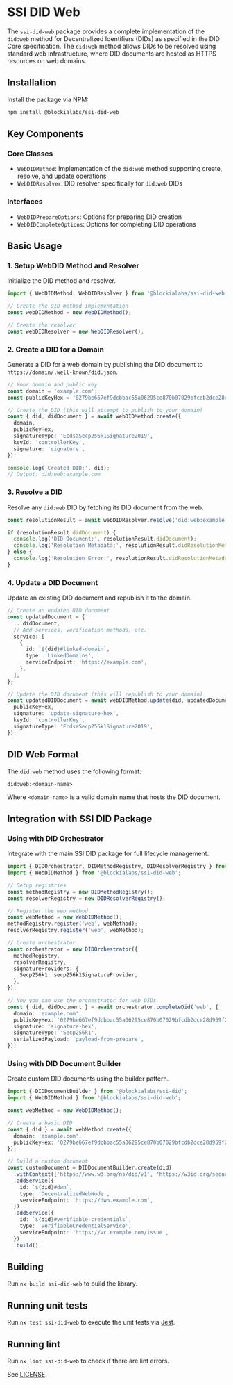 # SSI DID Web

The `ssi-did-web` package provides a complete implementation of the `did:web` method for Decentralized Identifiers (DIDs) as specified in the DID Core specification. The `did:web` method allows DIDs to be resolved using standard web infrastructure, where DID documents are hosted as HTTPS resources on web domains.

## Installation

Install the package via NPM:

```bash
npm install @blockialabs/ssi-did-web
```

## Key Components

### Core Classes

- `WebDIDMethod`: Implementation of the `did:web` method supporting create, resolve, and update operations
- `WebDIDResolver`: DID resolver specifically for `did:web` DIDs

### Interfaces

- `WebDIDPrepareOptions`: Options for preparing DID creation
- `WebDIDCompleteOptions`: Options for completing DID operations

## Basic Usage

### 1. Setup WebDID Method and Resolver

Initialize the DID method and resolver.

```typescript
import { WebDIDMethod, WebDIDResolver } from '@blockialabs/ssi-did-web';

// Create the DID method implementation
const webDIDMethod = new WebDIDMethod();

// Create the resolver
const webDIDResolver = new WebDIDResolver();
```

### 2. Create a DID for a Domain

Generate a DID for a web domain by publishing the DID document to `https://domain/.well-known/did.json`.

```typescript
// Your domain and public key
const domain = 'example.com';
const publicKeyHex = '0279be667ef9dcbbac55a06295ce870b07029bfcdb2dce28d959f2815b16f81798';

// Create the DID (this will attempt to publish to your domain)
const { did, didDocument } = await webDIDMethod.create({
  domain,
  publicKeyHex,
  signatureType: 'EcdsaSecp256k1Signature2019',
  keyId: 'controllerKey',
  signature: 'signature',
});

console.log('Created DID:', did);
// Output: did:web:example.com
```

### 3. Resolve a DID

Resolve any `did:web` DID by fetching its DID document from the web.

```typescript
const resolutionResult = await webDIDResolver.resolve('did:web:example.com');

if (resolutionResult.didDocument) {
  console.log('DID Document:', resolutionResult.didDocument);
  console.log('Resolution Metadata:', resolutionResult.didResolutionMetadata);
} else {
  console.log('Resolution Error:', resolutionResult.didResolutionMetadata.error);
}
```

### 4. Update a DID Document

Update an existing DID document and republish it to the domain.

```typescript
// Create an updated DID document
const updatedDocument = {
  ...didDocument,
  // Add services, verification methods, etc.
  service: [
    {
      id: `${did}#linked-domain`,
      type: 'LinkedDomains',
      serviceEndpoint: 'https://example.com',
    },
  ],
};

// Update the DID document (this will republish to your domain)
const updatedDIDDocument = await webDIDMethod.update(did, updatedDocument, {
  publicKeyHex,
  signature: 'update-signature-hex',
  keyId: 'controllerKey',
  signatureType: 'EcdsaSecp256k1Signature2019',
});
```

## DID Web Format

The `did:web` method uses the following format:

```
did:web:<domain-name>
```

Where `<domain-name>` is a valid domain name that hosts the DID document.

## Integration with SSI DID Package

### Using with DID Orchestrator

Integrate with the main SSI DID package for full lifecycle management.

```typescript
import { DIDOrchestrator, DIDMethodRegistry, DIDResolverRegistry } from '@blockialabs/ssi-did';
import { WebDIDMethod } from '@blockialabs/ssi-did-web';

// Setup registries
const methodRegistry = new DIDMethodRegistry();
const resolverRegistry = new DIDResolverRegistry();

// Register the web method
const webMethod = new WebDIDMethod();
methodRegistry.register('web', webMethod);
resolverRegistry.register('web', webMethod);

// Create orchestrator
const orchestrator = new DIDOrchestrator({
  methodRegistry,
  resolverRegistry,
  signatureProviders: {
    Secp256k1: secp256k1SignatureProvider,
  },
});

// Now you can use the orchestrator for web DIDs
const { did, didDocument } = await orchestrator.completeDid('web', {
  domain: 'example.com',
  publicKeyHex: '0279be667ef9dcbbac55a06295ce870b07029bfcdb2dce28d959f2815b16f81798',
  signature: 'signature-hex',
  signatureType: 'Secp256k1',
  serializedPayload: 'payload-from-prepare',
});
```

### Using with DID Document Builder

Create custom DID documents using the builder pattern.

```typescript
import { DIDDocumentBuilder } from '@blockialabs/ssi-did';
import { WebDIDMethod } from '@blockialabs/ssi-did-web';

const webMethod = new WebDIDMethod();

// Create a basic DID
const { did } = await webMethod.create({
  domain: 'example.com',
  publicKeyHex: '0279be667ef9dcbbac55a06295ce870b07029bfcdb2dce28d959f2815b16f81798',
});

// Build a custom document
const customDocument = DIDDocumentBuilder.create(did)
  .withContext(['https://www.w3.org/ns/did/v1', 'https://w3id.org/security/v2'])
  .addService({
    id: `${did}#dwn`,
    type: 'DecentralizedWebNode',
    serviceEndpoint: 'https://dwn.example.com',
  })
  .addService({
    id: `${did}#verifiable-credentials`,
    type: 'VerifiableCredentialService',
    serviceEndpoint: 'https://vc.example.com/issue',
  })
  .build();
```

## Building

Run `nx build ssi-did-web` to build the library.

## Running unit tests

Run `nx test ssi-did-web` to execute the unit tests via [Jest](https://jestjs.io).

## Running lint

Run `nx lint ssi-did-web` to check if there are lint errors.

See [LICENSE](../../LICENSE).
